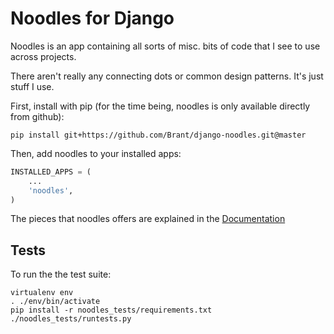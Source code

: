 Noodles for Django
==============
Noodles is an app containing all sorts of misc. bits of code that I see to use across projects.

There aren't really any connecting dots or common design patterns. It's just stuff I use.

First, install with pip (for the time being, noodles is only available directly from github):
```
pip install git+https://github.com/Brant/django-noodles.git@master
```

Then, add noodles to your installed apps:
```python
INSTALLED_APPS = (
    ...
    'noodles',
)
```
The pieces that noodles offers are explained in the [Documentation](http://brant.github.io/django-noodles/)


## Tests
To run the the test suite:
```
virtualenv env
. ./env/bin/activate
pip install -r noodles_tests/requirements.txt
./noodles_tests/runtests.py
```
